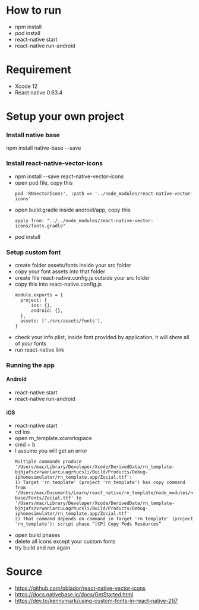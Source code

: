 # How to run
- npm install
- pod install
- react-native start
- react-native run-android

# Requirement
- Xcode 12
- React native 0.63.4

# Setup your own project
### Install native base
npm install native-base --save

### Install react-native-vector-icons
- npm install --save react-native-vector-icons
- open pod file, copy this
  ````
  pod 'RNVectorIcons', :path => '../node_modules/react-native-vector-icons'
  ````
- open build.gradle inside android/app, copy this 
  ````
  apply from: "../../node_modules/react-native-vector-icons/fonts.gradle"
  ````
- pod install

### Setup custom font
- create folder assets/fonts inside your src folder
- copy your font assets into that folder
- create file react-native.config.js outside your src folder
- copy this into react-native.config.js
  ````
  module.exports = {
    project: {
        ios: {},
        android: {},
    },
    assets: ['./src/assets/fonts'],
  }
  ````
- check your info plist, inside font provided by application, it will show all of your fonts
- run react-native link

### Running the app
#### Android
- react-native start
- react-native run-android

#### iOS
- react-native start
- cd ios
- open rn_template.xcworkspace
- cmd + b
- I assume you will get an error
  ````
  Multiple commands produce '/Users/mac/Library/Developer/Xcode/DerivedData/rn_template-bjhjafszvrwanlarcuuagrhucsli/Build/Products/Debug-iphonesimulator/rn_template.app/Zocial.ttf':
  1) Target 'rn_template' (project 'rn_template') has copy command from '/Users/mac/Documents/Learn/react_native/rn_template/node_modules/native-base/Fonts/Zocial.ttf' to '/Users/mac/Library/Developer/Xcode/DerivedData/rn_template-bjhjafszvrwanlarcuuagrhucsli/Build/Products/Debug-iphonesimulator/rn_template.app/Zocial.ttf'
  2) That command depends on command in Target 'rn_template' (project 'rn_template'): script phase “[CP] Copy Pods Resources”
  ````
- open build phases
- delete all icons except your custom fonts
- try build and run again

# Source
- https://github.com/oblador/react-native-vector-icons
- https://docs.nativebase.io/docs/GetStarted.html
- https://dev.to/kennymark/using-custom-fonts-in-react-native-21j7